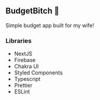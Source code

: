 ## BudgetBitch 💅

Simple budget app built for my wife!

### Libraries

- NextJS
- Firebase
- Chakra UI
- Styled Components
- Typescript
- Prettier
- ESLint
